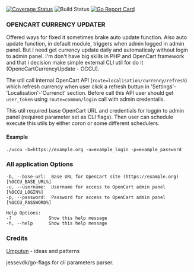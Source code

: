 [![Coverage Status](https://coveralls.io/repos/github/zebox/go-oc-currency-updater/badge.svg?branch=master)](https://coveralls.io/github/zebox/go-oc-currency-updater?branch=master)
![Build Status](https://github.com/zebox/go-oc-currency-updater/actions/workflows/main.yml/badge.svg)
[![Go Report Card](https://goreportcard.com/badge/github.com/zebox/gojwk)](https://goreportcard.com/report/github.com/zebox/go-oc-currency-updater)
### OPENCART CURRENCY UPDATER
Offered ways for fixed it sometimes brake auto update function. Also auto update function, in default module, triggers when admin logged in admin panel.
But I need get currency update daily and automaticaly without login to admin panel. I'm don't have big skills in PHP and OpenCart framework 
and that i decision make simple external CLI util for do it (OpencCartCurrencyUpdate - OCCU).

The util call internal OpenCart API (`route=localisation/currency/refresh`) which refresh currency when user click a refresh buttun 
in 'Settings'-'Localisation'-'Currenct' section. Before call this API user should get `user_token` using `route=common/login` call with admin credentails.

This util required base OpenCart URL and credentials for loggin to admin panel (required parameter set as CLI flags). 
Then  user can schedule execute this utils by either coron or some different schedulers.

#### Example 
```text
./uccu -b=https://example.org -u=example_login -p=example_password
```
### All application Options
```text
-b, --base-url:  Base URL for OpenCart site (https://example.org) [%OCCU_BASE_URL%]
-u, --username:  Username for access to OpenCart admin panel [%OCCU_LOGIN%]
-p, --password:  Password for access to OpenCart admin panel [%OCCU_PASSWORD%]

Help Options:
-?              Show this help message
-h, --help      Show this help message

```

### Credits
[Umputun](https://github.com/umputun) - ideas and patterns  

jessevdk/go-flags for cli parameters parser.
